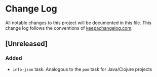 # Change Log
All notable changes to this project will be documented in this
file. This change log follows the conventions
of [keepachangelog.com](http://keepachangelog.com/).

## [Unreleased]
### Added

- `info-json` task. Analogous to the `pom` task for Java/Clojure projects
